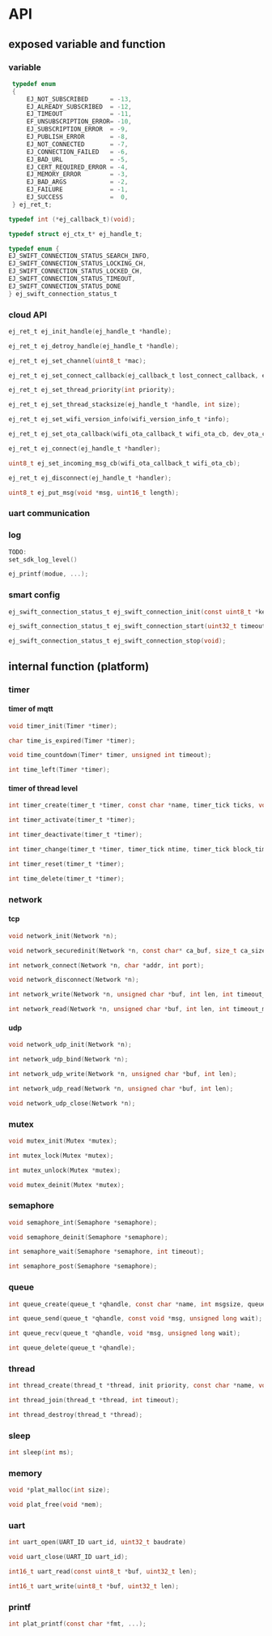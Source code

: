 # API

## exposed variable and function

### variable

```c
 typedef enum
 {
     EJ_NOT_SUBSCRIBED      = -13,
     EJ_ALREADY_SUBSCRIBED  = -12,
     EJ_TIMEOUT             = -11,
     EF_UNSUBSCRIPTION_ERROR= -10,
     EJ_SUBSCRIPTION_ERROR  = -9,
     EJ_PUBLISH_ERROR       = -8,
     EJ_NOT_CONNECTED       = -7,
     EJ_CONNECTION_FAILED   = -6,
     EJ_BAD_URL             = -5,
     EJ_CERT_REQUIRED_ERROR = -4,
     EJ_MEMORY_ERROR        = -3,
     EJ_BAD_ARGS            = -2,
     EJ_FAILURE             = -1,
     EJ_SUCCESS             =  0,
 } ej_ret_t;

```

```c
typedef int (*ej_callback_t)(void);
```

```c
typedef struct ej_ctx_t* ej_handle_t;
```

```c
typedef enum {
EJ_SWIFT_CONNECTION_STATUS_SEARCH_INFO,
EJ_SWIFT_CONNECTION_STATUS_LOCKING_CH,
EJ_SWIFT_CONNECTION_STATUS_LOCKED_CH,
EJ_SWIFT_CONNECTION_STATUS_TIMEOUT,
EJ_SWIFT_CONNECTION_STATUS_DONE
} ej_swift_connection_status_t
```

### cloud API

```c
ej_ret_t ej_init_handle(ej_handle_t *handle);
```

```c
ej_ret_t ej_detroy_handle(ej_handle_t *handle);
```

```c
ej_ret_t ej_set_channel(uint8_t *mac);
```

```c
ej_ret_t ej_set_connect_callback(ej_callback_t lost_connect_callback, ej_callback_t restore_connect_callback);
```

```c
ej_ret_t ej_set_thread_priority(int priority);
```

```c
ej_ret_t ej_set_thread_stacksize(ej_handle_t *handle, int size);
```

```c
ej_ret_t ej_set_wifi_version_info(wifi_version_info_t *info);
```

```c
ej_ret_t ej_set_ota_callback(wifi_ota_callback_t wifi_ota_cb, dev_ota_callback_t dev_ota_cb);
```

```c
ej_ret_t ej_connect(ej_handle_t *handler);
```

```c
uint8_t ej_set_incoming_msg_cb(wifi_ota_callback_t wifi_ota_cb);
```

```c
ej_ret_t ej_disconnect(ej_handle_t *handler);
```

```c
uint8_t ej_put_msg(void *msg, uint16_t length);
```




### uart communication


### log 

```c
TODO:
set_sdk_log_level()

ej_printf(modue, ...);

```


### smart config


```c
ej_swift_connection_status_t ej_swift_connection_init(const uint8_t *key, const uint8_t key_length, ej_swift_conn_callback cb);
```

```c
ej_swift_connection_status_t ej_swift_connection_start(uint32_t timeout);
```

```c
ej_swift_connection_status_t ej_swift_connection_stop(void);
```

## internal function (platform)

### timer

#### timer of mqtt

```c
void timer_init(Timer *timer);
```

```c
char time_is_expired(Timer *timer);
```

```c
void time_countdown(Timer* timer, unsigned int timeout);
```

```c
int time_left(Timer *timer);
```

#### timer of thread level

```c
int timer_create(timer_t *timer, const char *name, timer_tick ticks, void (*call_back)(ej_timer_arg_t), void *cb_arg, timer_reload_t reload, timer_activate_t activate);
```

```c
int timer_activate(timer_t *timer);
```

```c
int timer_deactivate(timer_t *timer);
```

```c
int timer_change(timer_t *timer, timer_tick ntime, timer_tick block_time);
```

```c
int timer_reset(timer_t *timer);
```

```c
int time_delete(timer_t *timer);
```

### network

#### tcp

```c
void network_init(Network *n);
```

```c
void network_securedinit(Network *n, const char* ca_buf, size_t ca_size);
```

```c
int network_connect(Network *n, char *addr, int port);
```

```c
void network_disconnect(Network *n);
```

```c
int network_write(Network *n, unsigned char *buf, int len, int timeout_ms);
```

```c
int network_read(Network *n, unsigned char *buf, int len, int timeout_ms);
```

#### udp

```c
void network_udp_init(Network *n);
```

```c
int network_udp_bind(Network *n);
```

```c
int network_udp_write(Network *n, unsigned char *buf, int len);
```

```c
int network_udp_read(Network *n, unsigned char *buf, int len);
```

```c
void network_udp_close(Network *n);
```

### mutex

```c
void mutex_init(Mutex *mutex);
```

```c
int mutex_lock(Mutex *mutex);
```

```c
int mutex_unlock(Mutex *mutex);
```

```c
void mutex_deinit(Mutex *mutex);
```

### semaphore

```c
void semaphore_int(Semaphore *semaphore);
```

```c
void semaphore_deinit(Semaphore *semaphore);
```

```c
int semaphore_wait(Semaphore *semaphore, int timeout);
```

```c
int semaphore_post(Semaphore *semaphore);
```

### queue

```c
int queue_create(queue_t *qhandle, const char *name, int msgsize, queue_pool_t *poolname);
```

```c
int queue_send(queue_t *qhandle, const void *msg, unsigned long wait);
```

```c
int queue_recv(queue_t *qhandle, void *msg, unsigned long wait);
```

```c
int queue_delete(queue_t *qhandle);
```

### thread

```c
int thread_create(thread_t *thread, init priority, const char *name, void (*founc)(void *), int stack_size, void *arg);
```

```c
int thread_join(thread_t *thread, int timeout);
```

```c
int thread_destroy(thread_t *thread);
```

### sleep

```c
int sleep(int ms);
```

### memory

```c
void *plat_malloc(int size);
```

```c
void plat_free(void *mem); 
```

### uart

```c
int uart_open(UART_ID uart_id, uint32_t baudrate)
```

```c
void uart_close(UART_ID uart_id);
```

```c
int16_t uart_read(const uint8_t *buf, uint32_t len);
```

```c
int16_t uart_write(uint8_t *buf, uint32_t len);
```

### printf

```c
int plat_printf(const char *fmt, ...);
```
